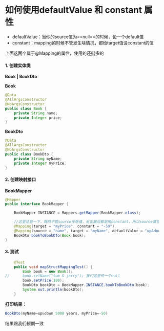 # 如何使用defaultValue 和 constant 属性

-  defaultValue：当你的source值为==null==的时候，设一个default值
- constant：mapping的时候不管发生啥情况，都给target值设constant的值

上面这两个属于@Mapping的属性，使用的还挺多的

#### 1. 创建实体类

**Book | BookDto**

**Book**

```java
@Data
@AllArgsConstructor
@NoArgsConstructor
public class Book {
    private String name;
    private Integer price;
}
```

**BookDto**

```java
@Data
@AllArgsConstructor
@NoArgsConstructor
public class BookDto {
    private String myName;
    private Integer myPrice;
}
```

#### 2. 创建映射接口

**BookMapper**

```java
@Mapper
public interface BookMapper {

    BookMapper INSTANCE = Mappers.getMapper(BookMapper.class);

    //这里注意一下，既然不管source传啥值，反正最后都是用constant，所以source属性不写
    @Mapping(target = "myPrice", constant = "-50")
    @Mapping(source = "name", target = "myName", defaultValue = "up&down 5000 years")
    BookDto bookToBookDto(Book book);
}
```

#### 3. 测试

```java
    @Test
    public void mapStructMappingTest() {
        Book book = new Book();
//      book.setName("tom & jerry"); 我们这里传一个null
        book.setPrice(100);
        BookDto bookDto = BookMapper.INSTANCE.bookToBookDto(book);
        System.out.println(bookDto);
    }
```

**打印结果：**

```java
BookDto(myName=up&down 5000 years, myPrice=-50)
```

结果跟我们预期一致
